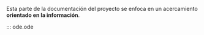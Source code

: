 Esta parte de la documentación del proyecto se
enfoca en un acercamiento **orientado en la información**.

::: ode.ode

